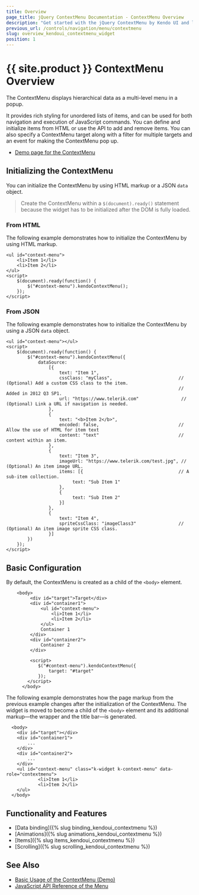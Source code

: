 ```yaml
---
title: Overview
page_title: jQuery ContextMenu Documentation - ContextMenu Overview
description: "Get started with the jQuery ContextMenu by Kendo UI and learn how to create, initialize, and enable the widget."
previous_url: /controls/navigation/menu/contextmenu
slug: overview_kendoui_contextmenu_widget
position: 1
---
```


# {{ site.product }} ContextMenu Overview

The ContextMenu displays hierarchical data as a multi-level menu in a popup.

It provides rich styling for unordered lists of items, and can be used for both navigation and execution of JavaScript commands. You can define and initialize items from HTML or use the API to add and remove items. You can also specify a ContextMenu target along with a filter for multiple targets and an event for making the ContextMenu pop up.

* [Demo page for the ContextMenu](https://demos.telerik.com/kendo-ui/menu/context-menu)

## Initializing the ContextMenu

You can initialize the ContextMenu by using HTML markup or a JSON `data` object.

> Create the ContextMenu within a `$(document).ready()` statement because the widget has to be initialized after the DOM is fully loaded.

### From HTML

The following example demonstrates how to initialize the ContextMenu by using HTML markup.

    <ul id="context-menu">
        <li>Item 1</li>
        <li>Item 2</li>
    </ul>
    <script>
        $(document).ready(function() {
            $("#context-menu").kendoContextMenu();
        });
    </script>

### From JSON

The following example demonstrates how to initialize the ContextMenu by using a JSON `data` object.

    <ul id="context-menu"></ul>
    <script>
        $(document).ready(function() {
            $("#context-menu").kendoContextMenu({
                dataSource:
                    [{
                        text: "Item 1",
                        cssClass: "myClass",                         // (Optional) Add a custom CSS class to the item.
                                                                     // Added in 2012 Q3 SP1.
                        url: "https://www.telerik.com"                // (Optional) Link a URL if navigation is needed.
                    },
                    {
                        text: "<b>Item 2</b>",
                        encoded: false,                              // Allow the use of HTML for item text
                        content: "text"                              // content within an item.
                    },
                    {
                        text: "Item 3",
                        imageUrl: "https://www.telerik.com/test.jpg", // (Optional) An item image URL.
                        items: [{                                    // A sub-item collection.
                             text: "Sub Item 1"
                        },
                        {
                             text: "Sub Item 2"
                        }]
                    },
                    {
                        text: "Item 4",
                        spriteCssClass: "imageClass3"                // (Optional) An item image sprite CSS class.
                    }]
            })
        });
    </script>

## Basic Configuration

By default, the ContextMenu is created as a child of the `<body>` element.

```dojo
    <body>
         <div id="target">Target</div>
         <div id="container1">
             <ul id="context-menu">
                 <li>Item 1</li>
                 <li>Item 2</li>
             </ul>
             Container 1
         </div>
         <div id="container2">
             Container 2
         </div>

         <script>
            $("#context-menu").kendoContextMenu({
                target: "#target"
            });
        </script>
      </body>
```

The following example demonstrates how the page markup from the previous example changes after the initialization of the ContextMenu. The widget is moved to become a child of the `<body>` element and its additional markup&mdash;the wrapper and the title bar&mdash;is generated.

      <body>
        <div id="target"></div>
        <div id="container1">
            ...
        </div>
        <div id="container2">
            ...
        </div>
        <ul id="context-menu" class="k-widget k-context-menu" data-role="contextmenu">
                <li>Item 1</li>
                <li>Item 2</li>
        </ul>
      </body>

## Functionality and Features

* [Data binding]({% slug binding_kendoui_contextmenu %})
* [Animations]({% slug animations_kendoui_contextmenu %})
* [Items]({% slug items_kendoui_contextmenu %})
* [Scrolling]({% slug scrolling_kendoui_contextmenu %})

## See Also

* [Basic Usage of the ContextMenu (Demo)](https://demos.telerik.com/kendo-ui/menu/context-menu)
* [JavaScript API Reference of the Menu](/api/javascript/ui/menu)
